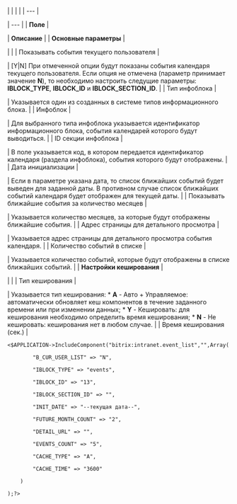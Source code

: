 |  |  |  |
| --- |

| --- |
| **Поле** |

| **Описание** |
| **Основные параметры** |

| |
| Показывать события текущего пользователя |

| [Y|N] При отмеченной опции будут показаны события календаря текущего пользователя.   Если опция не отмечена (параметр принимает значение **N**), то необходимо настроить следущие параметры: **IBLOCK\_TYPE**, **IBLOCK\_ID** и **IBLOCK\_SECTION\_ID**. |
| Тип инфоблока |

| Указывается один из созданных в системе типов информационного блока. |
| Инфоблок |

| Для выбранного типа инфоблока указывается идентификатор информационного блока, события календарей которого будут выводиться. |
| ID секции инфоблока |

| В поле указывается код, в котором передается идентификатор календаря (раздела инфоблока), события которого будут отображены. |
| Дата инициализации |

| Если в параметре указана дата, то список ближайших событий будет выведен для заданной даты. В противном случае список ближайших событий календаря будет отображен для текущей даты. |
| Показывать ближайшие события за количество месяцев |

| Указывается количество месяцев, за которые будут отображены ближайшие события. |
| Адрес страницы для детального просмотра |

| Указывается адрес страницы для детального просмотра события календаря. |
| Количество событий в списке |

| Указывается количество событий, которые будут отображены в списке ближайших событий. |
| **Настройки кеширования** |

| |
| Тип кеширования |

| Указывается тип кеширования:  * **A** - Авто + Управляемое: автоматически обновляет кеш компонентов в течение заданного времени или при изменении данных; * **Y** - Кешировать: для кеширования необходимо определить время кеширования; * **N** - Не кешировать: кеширования нет в любом случае. |
| Время кеширования (сек.) |

```
<$APPLICATION->IncludeComponent("bitrix:intranet.event_list","",Array(

		"B_CUR_USER_LIST" => "N",

		"IBLOCK_TYPE" => "events",

		"IBLOCK_ID" => "13",

		"IBLOCK_SECTION_ID" => "",

		"INIT_DATE" => "--текущая дата--",

		"FUTURE_MONTH_COUNT" => "2",

		"DETAIL_URL" => "",

		"EVENTS_COUNT" => "5",

		"CACHE_TYPE" => "A",

		"CACHE_TIME" => "3600"

	)

);?>
```